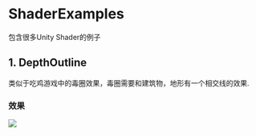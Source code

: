 # ShaderExamples
包含很多Unity Shader的例子
## 1. DepthOutline
类似于吃鸡游戏中的毒圈效果，毒圈需要和建筑物，地形有一个相交线的效果.
### 效果
<div style="width:200px;height:200px;">
  <img src="https://github.com/idncfun/ShaderExamples/assets/6869684/28d9ad6b-3cfc-4da0-bb85-1efeda317741">
</div>
